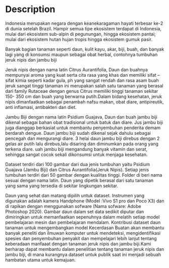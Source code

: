 # Description

Indonesia merupakan negara dengan keanekaragaman hayati terbesar ke-2 di dunia setelah Brazil. Hampir semua tipe ekosistem terdapat di Indonesia, mulai dari ekosistem sub-alpin di pegunungan, hingga ekosistem pantai; mulai dari ekosistem hutan hujan tropis hingga ekosistem gumuk pasir.

Banyak bagian tanaman seperti daun, kulit kayu, akar, biji, buah, dan banyak lagi yang di konsumsi maupun sebagai obat herbal, contohnya tumbuhan jeruk nipis dan jambu biji

Jeruk nipis dengan nama latin Citrus Aurantifolia, Daun dan buahnya mempunyai aroma yang kuat serta cita rasa yang khas dan memiliki sifat – sifat kimia seperti kadar gula, ph yang sangat rendah dan rasa asam buah jeruk sangat tinggi tanaman ini merupakan salah satu tanaman yang berasal dari family Rutaceae dengan genus Citrus memiliki tinggi tanaman sekitar 150- 350 cm dan buah yang berwarna putih.Dalam bidang kesehatan, jeruk nipis dimanfaatkan sebagai penambah nafsu makan, obat diare, antipireutik, anti inflamasi, antibakteri dan diet.

Jambu Biji dengan nama latin Psidium Guajava, Daun dan buah jambu biji dikenal sebagai bahan obat tradisional untuk batuk dan diare. Jus jambu biji juga dianggap berkasiat untuk membantu penyembuhan penderita demam berdarah dengue. Daun jambu biji sudah dikenal sejak dahulu sebagai pencegah dan mengurangi diare. 3 helai daun jambu biji direbus dengan 2 gelas air putih lalu direbus,lalu disaring dan diminumkan pada orang yang terkena diare. uah jambu biji mengandung banyak vitamin dan serat, sehingga sangat cocok sekali dikonsumsi untuk menjaga kesehatan.

Dataset terdiri dari 100 gambar dari dua jenis tumbuhan yaitu Psidium Guajava (Jambu Biji) dan Citrus Aurantifolia(Jeruk Nipis). Setiap jenis tumbuhan terdiri dari 50 gambar dengan kualitas tinggi. Folder di beri nama sesuai dengan nama latin. Daun yang dipetik berasal dari satu tanaman yang sama yang tersedia di sekitar lingkungan sekitar. 

Daun yang sehat dan matang dipilih untuk dataset. Instrumen yang digunakan adalah kamera Handphone (Model :Vivo S1 pro dan Poco X3) dan di rapikan dengan menggunakan sofware (Nama sofware: Adobe Photoshop 2020). Gambar daun dalam set data sedikit diputar dan dimiringkan untuk memanfaatkan sepenuhnya dalam melatih setiap model pembelajaran mesin dan pembelajaran mendalam. Kontribusi dataset daun tanaman untuk mengembangkan model Kecerdasan Buatan akan membantu banyak peneliti dan ilmuwan komputer untuk mendeteksi, mengidentifikasi spesies dan penyembuhan penyakit dan mempelajari lebih lanjut tentang keberadaan manfaaat dengan tanaman jeruk nipis dan jambu biji.Kami berharap dapat membantu dalam penelitian tentang tanaman jeruk nipis dan jambu biji, di mana kurangnya dataset untuk publik saat ini menjadi sebuah hambatan utama untuk kemajuan.

